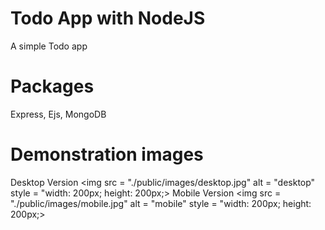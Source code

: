 # Todo App with NodeJS
A simple Todo app

# Packages
Express, Ejs, MongoDB

# Demonstration  images
Desktop Version
<img src = "./public/images/desktop.jpg" alt = "desktop" style = "width: 200px; height: 200px;>
Mobile Version
<img src = "./public/images/mobile.jpg" alt = "mobile" style = "width: 200px; height: 200px;>

